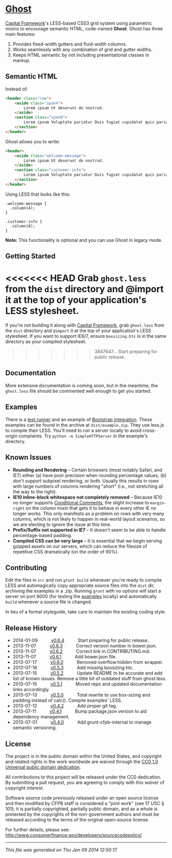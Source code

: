 # [Ghost](https://cfpb.github.io/cf-grid/grid/index.html)

[Capital Framework](http://github.com/cfpb/capital-framework)'s LESS-based CSS3 grid system using parametric mixins
to encourage semantic HTML, code-named **Ghost**. Ghost has three main features:

1. Provides fixed-width gutters and fluid-width columns.
1. Works seamlessly with any combination of grid and gutter widths.
1. Keeps HTML semantic by not including presentational classes in markup.


## Semantic HTML

Instead of:

```html
<header class="row">
    <aside class="span4">
        Lorem ipsum Ut deserunt do nostrud. 
    </aside>
    <section class="span8">
        Lorem ipsum Voluptate pariatur Duis fugiat cupidatat quis pariatur.
    </section>
</header>
```

Ghost allows you to write:

```html
<header>
    <aside class="welcome-message">
        Lorem ipsum Ut deserunt do nostrud. 
    </aside>
    <section class="customer-info">
        Lorem ipsum Voluptate pariatur Duis fugiat cupidatat quis pariatur.
    </section>
</header>
```

Using LESS that looks like this:

```less
.welcome-message {
  .column(4);
}

.customer-info {
  .column(8);
}
```

**Note:** This functionality is optional and you can use Ghost in legacy mode.


## Getting Started

<<<<<<< HEAD
Grab `ghost.less` from the `dist` directory and @import it at the top of your application's LESS stylesheet.
=======
If you're not building it along with [Capital Framework](http://github.com/cfpb/capital-framework), grab
`ghost.less` from the `dist` directory and `@import` it at the top of your application's LESS stylesheet. If
you want to support IE6/7, ensure `boxsizing.htc` is in the same directory as your compiled stylesheet.
>>>>>>> 3847647... Start preparing for public release.


## Documentation

More extensive documentation is coming soon, but in the meantime, the `ghost.less` file should be commented well 
enough to get you started.


## Examples

There is a [test runner](https://cfpb.github.io/cf-grid/grid/index.html) and an example of 
[Bootstrap integration](https://cfpb.github.io/cf-grid/bootstrap/index.html). These examples can be 
found in the archive at `dist/example.zip`. They use less.js to compile their LESS. You'll need to run a server 
locally to avoid cross-origin complaints. Try `python -m SimpleHTTPServer` in the example's directory.


## Known Issues

* **Rounding and Rendering** – Certain browsers (most notably Safari, and IE7) either (a) have poor precision when 
  rounding percentage values, (b) don't support subpixel rendering, or both. Usually this results in rows with 
  large numbers of columns rendering "short" (i.e., not stretching all the way to the right).
* **IE10 inline-block whitespace not completely removed** – Because IE10 no longer supports 
  [Conditional Comments](http://msdn.microsoft.com/en-us/library/ms537512(v=vs.85).aspx), the slight increase to 
  `margin-right` on the column mixin that gets it to behave in every other IE no longer works. This only manifests 
  as a problem on rows with very many columns, which is not likely to happen in real-world layout scenarios, 
  so we are electing to ignore the issue at this time.
* **Prefix/Suffix not supported in IE7** – It doesn't seem to be able to handle percentage-based padding.
* **Compiled CSS can be very large** – It is essential that we begin serving gzipped assets on our servers, which 
  can reduce the filesize of repetitive CSS dramatically (on the order of 90%).

## Contributing

Edit the files in `src` and run `grunt build` whenever you're ready to compile LESS and automagically copy 
appropriate source files into the `dist` dir, archiving the examples in a .zip. Running `grunt` with no options 
will start a server on port 8000 (for testing the 
[examples](https://github.com/cfpb/cf-grid/tree/master/src/examples) locally) and automatically `build` 
whenever a source file is changed.

In lieu of a formal styleguide, take care to maintain the existing coding style.


## Release History

 * 2014-01-09   [v0.6.4](../../tree/v0.6.4)   Start preparing for public release.
 * 2013-11-07   [v0.6.3](../../tree/v0.6.3)   Correct version number in bower.json.
 * 2013-11-07   [v0.6.2](../../tree/v0.6.2)   Correct link in CONTRIBUTING.md.
 * 2013-11-07   [v0.6.1](../../tree/v0.6.1)   Add bower.json file.
 * 2013-07-17   [v0.6.0](../../tree/v0.6.0)   Removed overflow:hidden from wrapper.
 * 2013-07-16   [v0.5.3](../../tree/v0.5.3)   Add missing boxsizing.htc.
 * 2013-07-15   [v0.5.2](../../tree/v0.5.2)   Update README to be accurate and add list of known issues. Remove a little bit of outdated stuff from ghost.less.
 * 2013-07-15   [v0.5.1](../../tree/v0.5.1)   Moved repo and updated documentation links accordingly.
 * 2013-07-13   [v0.5.0](../../tree/v0.5.0)   Total rewrite to use box-sizing and padding instead of calc(). Compile examples' LESS.
 * 2013-07-12   [v0.4.2](../../tree/v0.4.2)   Add proper git tag.
 * 2013-07-11   [v0.4.1](../../tree/v0.4.1)   Bump package.json version to aid dependency management.
 * 2013-07-01   [v0.4.0](../../tree/v0.4.0)   Add grunt-cfpb-internal to manage semantic versioning.

## License

The project is in the public domain within the United States, and
copyright and related rights in the work worldwide are waived through
the [CC0 1.0 Universal public domain dedication](http://creativecommons.org/publicdomain/zero/1.0/).

All contributions to this project will be released under the CC0
dedication. By submitting a pull request, you are agreeing to comply
with this waiver of copyright interest.

Software source code previously released under an open source license and then modified by CFPB staff is considered a "joint work" (see 17 USC § 101); it is partially copyrighted, partially public domain, and as a whole is protected by the copyrights of the non-government authors and must be released according to the terms of the original open-source license.

For further details, please see: http://www.consumerfinance.gov/developers/sourcecodepolicy/

---

*This file was generated on Thu Jan 09 2014 12:50:17.*
